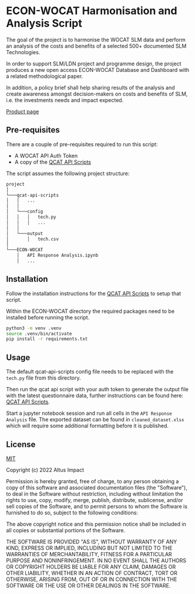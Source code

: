 # ECON-WOCAT Harmonisation and Analysis Script

The goal of the project is to harmonise the WOCAT SLM data and perform an analysis of the costs and benefits of a selected 500+ documented SLM Technologies.

In order to support SLM/LDN project and programme design, the project produces a new open access ECON-WOCAT Database and Dashboard with a related methodological paper.

In addition, a policy brief shall help sharing results of the analysis and create awareness amongst decision-makers on costs and benefits of SLM, i.e. the investments needs and impact expected.

[Product page](https://www.wocat.net/en/projects-and-countries/projects/costs-and-benefits-slm-technologies)

## Pre-requisites

There are a couple of pre-requisites required to run this script:

- A WOCAT API Auth Token
- A copy of the [QCAT API Scripts](https://github.com/CDE-UNIBE/qcat-api-scripts)

The script assumes the following project structure:

```bash
project
│
└───qcat-api-scripts
│   │   ...
│   │
│   └───config
│   │   │   tech.py
│   │   │   ...
│   │
│   └───output
│       │   tech.csv
│   
└───ECON-WOCAT
    │   API Response Analysis.ipynb
    │   ...
```

## Installation

Follow the installation instructions for the [QCAT API Scripts](https://github.com/CDE-UNIBE/qcat-api-scripts) to setup that script.

Within the ECON-WOCAT directory the required packages need to be installed before running the script.

```bash
python3 -m venv .venv
source .venv/bin/activate
pip install -r requirements.txt
```

## Usage

The default qcat-api-scripts config file needs to be replaced with the `tech.py` file from this directory.

Then run the qcat api script with your auth token to generate the output file with the latest questionnaire data, further instructions can be found here: [QCAT API Scripts](https://github.com/CDE-UNIBE/qcat-api-scripts).

Start a jupyter notebook session and run all cells in the `API Response Analysis` file. The exported dataset can be found in `cleaned_dataset.xlsx` which will require some additional formatting before it is published.

## License

[MIT](https://choosealicense.com/licenses/mit/)

Copyright (c) 2022 Altus Impact

Permission is hereby granted, free of charge, to any person obtaining a copy
of this software and associated documentation files (the "Software"), to deal
in the Software without restriction, including without limitation the rights
to use, copy, modify, merge, publish, distribute, sublicense, and/or sell
copies of the Software, and to permit persons to whom the Software is
furnished to do so, subject to the following conditions:

The above copyright notice and this permission notice shall be included in all
copies or substantial portions of the Software.

THE SOFTWARE IS PROVIDED "AS IS", WITHOUT WARRANTY OF ANY KIND, EXPRESS OR
IMPLIED, INCLUDING BUT NOT LIMITED TO THE WARRANTIES OF MERCHANTABILITY,
FITNESS FOR A PARTICULAR PURPOSE AND NONINFRINGEMENT. IN NO EVENT SHALL THE
AUTHORS OR COPYRIGHT HOLDERS BE LIABLE FOR ANY CLAIM, DAMAGES OR OTHER
LIABILITY, WHETHER IN AN ACTION OF CONTRACT, TORT OR OTHERWISE, ARISING FROM,
OUT OF OR IN CONNECTION WITH THE SOFTWARE OR THE USE OR OTHER DEALINGS IN THE
SOFTWARE.
